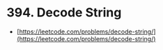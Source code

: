 # 394. Decode String

- [https://leetcode.com/problems/decode-string/](https://leetcode.com/problems/decode-string/)
